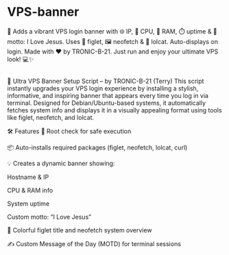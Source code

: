 # VPS-banner
🎉 Adds a vibrant VPS login banner with 🌐 IP, 🧠 CPU, 💾 RAM, ⏱️ uptime &amp; 🙏 motto: I Love Jesus. Uses 🎨 figlet, 🖼️ neofetch &amp; 🌈 lolcat. Auto-displays on login. Made with ❤️ by TRONIC-B-21. Just run and enjoy your ultimate VPS look! 💻✨



```

```

🚀 Ultra VPS Banner Setup Script – by TRONIC-B-21 (Terry)
This script instantly upgrades your VPS login experience by installing a stylish, informative, and inspiring banner that appears every time you log in via terminal. Designed for Debian/Ubuntu-based systems, it automatically fetches system info and displays it in a visually appealing format using tools like figlet, neofetch, and lolcat.

🛠 Features
🔐 Root check for safe execution

📦 Auto-installs required packages (figlet, neofetch, lolcat, curl)

💡 Creates a dynamic banner showing:

Hostname & IP

CPU & RAM info

System uptime

Custom motto: “I Love Jesus”

🎨 Colorful figlet title and neofetch system overview

✍️ Custom Message of the Day (MOTD) for terminal sessions
